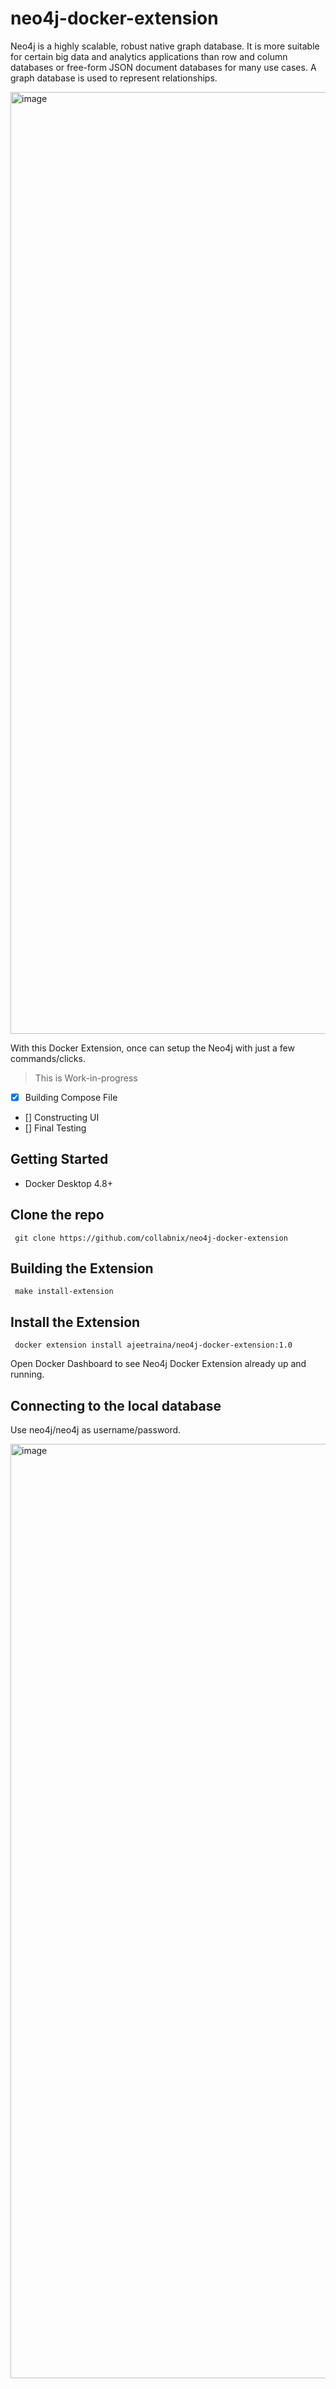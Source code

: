 # neo4j-docker-extension



Neo4j is a highly scalable, robust native graph database. It is more suitable for certain big data and analytics applications than row and column databases or free-form JSON document databases for many use cases. 
A graph database is used to represent relationships.

<img width="1507" alt="image" src="https://user-images.githubusercontent.com/34368930/203765682-2e391676-ce54-4424-8594-382a172329f0.png">

With this Docker Extension, once can setup the Neo4j with just a few commands/clicks.

> This is Work-in-progress
- [x] Building Compose File
- [] Constructing UI
- [] Final Testing


## Getting Started

- Docker Desktop 4.8+

## Clone the repo

```shell
 git clone https://github.com/collabnix/neo4j-docker-extension
 ```
 
 ## Building the Extension
 
 ```
  make install-extension
 ```
 
 ## Install the Extension
 
 ```shell
  docker extension install ajeetraina/neo4j-docker-extension:1.0         
  ```
 
 Open Docker Dashboard to see Neo4j Docker Extension already up and running.
 
 ## Connecting to the local database
 
 Use neo4j/neo4j as username/password.
 
 <img width="1495" alt="image" src="https://user-images.githubusercontent.com/34368930/203767042-3b017a73-ea9c-46cd-b068-73f4e697c517.png">




